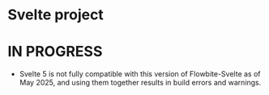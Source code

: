 # Svelte project

# IN PROGRESS

- Svelte 5 is not fully compatible with this version of Flowbite-Svelte as of May 2025, and using them together results in build errors and warnings.
